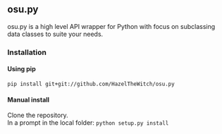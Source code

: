 ## osu.py

osu.py is a high level API wrapper for Python with focus on subclassing data classes to suite your needs.

### Installation

#### Using pip
`pip install git+git://github.com/HazelTheWitch/osu.py`
#### Manual install
Clone the repository.  
In a prompt in the local folder:
`python setup.py install`
